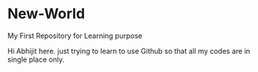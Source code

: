 # New-World
My First Repository for Learning purpose

Hi Abhijit here. just trying to learn to use Github so that all my codes are in single place only.
